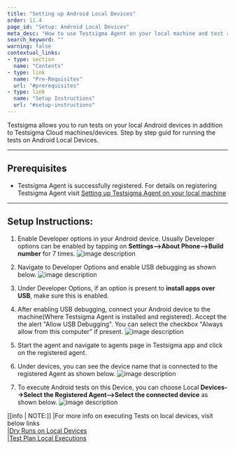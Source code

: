 ```yaml
---
title: "Setting up Android Local Devices"
order: 11.4
page_id: "Setup: Android Local Devices"
meta_desc: "How to use Testsigma Agent on your local machine and test runs on Android Local Devices."
search_keyword: ""
warning: false
contextual_links:
- type: section
  name: "Contents"
- type: link
  name: "Pre-Requisites"
  url: "#prerequisites"
- type: link
  name: "Setup Instructions"
  url: "#setup-instructions"
---
```



Testsigma allows you to run tests on your local Android devices in addition to Testsigma Cloud machines/devices. Step by step guid for running the tests on Android Local Devices.

---
## **Prerequisites**

  - Testsigma Agent is successfully registered. For details on registering Testsigma Agent visit [Setting up Testsigma Agent on your local machine](https://testsigma.com/docs/agent/setup-on-windows-mac-linux/)

---
## **Setup Instructions:**

 1. Enable Developer options in your Android device. Usually Developer options can be enabled by tapping on **Settings-->About Phone-->Build number** for 7 times.
	 ![image description](https://docs.testsigma.com/images/android-setup/android_about_phone.png)


 2. Navigate to Developer Options and enable USB debugging as shown below.
 ![image description](https://docs.testsigma.com/images/android-setup/android_usb_debugging.png)
 
 3. Under Developer Options, if an option is present to **install apps over USB**, make sure this is enabled.
 4. After enabling USB debugging, connect your Android device to the machine(Where Testsigma Agent is installed and registered). Accept the the alert "Allow USB Debugging". You can select the checkbox "Always allow from this computer" if present.
	 ![image description](https://docs.testsigma.com/images/android-setup/android_trust_computer_alert.png)
	 
 5. Start the agent and navigate to agents page in Testsigma app and click on the registered agent.
 6. Under devices, you can see the device name that is connected to the registered Agent as shown below. 
	 ![image description](https://docs.testsigma.com/images/android-setup/agent-device.png)
	 
 7. To execute Android tests on this Device, you can choose Local **Devices-->Select the Registered Agent-->Select the connected device** as shown below.
 ![image description](https://docs.testsigma.com/images/android-setup/agent-device-selection-dry-run.png)

[[info | NOTE:]]
|For more info on executing Tests on local devices, visit below links <br/>
|[Dry Runs on Local Devices](https://testsigma.com/docs/runs/dry-runs-on-local-devices/) <br/>
|[Test Plan Local Executions](https://testsigma.com/docs/runs/test-plans-on-local-devices/)<br/>

 



  
